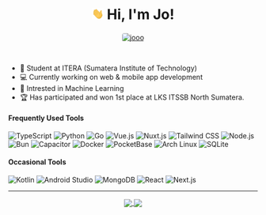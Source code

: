 <h1 align="center"><img src='hi.gif' alt='Hi' width="24"/> Hi, I'm Jo!</h1>

<p align="center">
  <a align="center" href="https://jooo.site" target="_blank">
  <img align="center" style="border-radius:4px" src="https://img.shields.io/badge/jooo.my.id-white.svg?style=flat-square&logoColor=black" alt="jooo">
  </a>
</p>

<br/>

-   📔 Student at ITERA (Sumatera Institute of Technology)
-   💻 Currently working on web & mobile app development
-   🤖 Intrested in Machine Learning
-   🏆 Has participated and won 1st place at LKS ITSSB North Sumatera.

<h4>Frequently Used Tools</h4>
<p>
<img src="https://img.shields.io/badge/Typescript-%233397d6.svg?style=flat-square&logo=typescript&logoColor=white" alt="TypeScript">
<img src="https://img.shields.io/badge/python-%23379fef?style=flat-square&logo=python&logoColor=ffdd54" alt="Python">
<img src="https://img.shields.io/badge/go-%2300ADD8.svg?style=flat-square&logo=go&logoColor=white" alt="Go">
<img src="https://img.shields.io/badge/Vue.js-%234FC08D?style=flat-square&logo=vue.js&logoColor=white" alt="Vue.js">
<img src="https://img.shields.io/badge/Nuxt.js-%2300C58E?style=flat-square&logo=nuxt.js&logoColor=white" alt="Nuxt.js">
<img src="https://img.shields.io/badge/Tailwindcss-%2338B2AC.svg?style=flat-square&logo=tailwind-css&logoColor=white" alt="Tailwind CSS">
<img src="https://img.shields.io/badge/Node.js-%2334A853?style=flat-square&logo=nodedotjs&logoColor=white" alt="Node.js">
<!-- <img src="https://img.shields.io/badge/NPM-%23CB3837?style=flat-square&logo=npm&logoColor=white" alt="NPM"> -->
<img src="https://img.shields.io/badge/Bun-%23000000?style=flat-square&logo=bun&logoColor=white" alt="Bun">
<img src="https://img.shields.io/badge/Capacitor-%230074c1?style=flat-square&logo=capacitor&logoColor=white" alt="Capacitor">
<img src="https://img.shields.io/badge/Docker-%232496ED?style=flat-square&logo=docker&logoColor=white" alt="Docker">
<!-- <img src="https://img.shields.io/badge/Visual%20Studio%20Code-%230078d7.svg?style=flat-square&logo=visual-studio-code&logoColor=white" alt="VSCode"> -->
<img src="https://img.shields.io/badge/PocketBase-%23EAEAEA.svg?style=flat-square&logo=pocketbase&logoColor=black" alt="PocketBase">
<img src="https://img.shields.io/badge/Arch%20Linux-%231793D1?style=flat-square&logo=arch-linux&logoColor=white" alt="Arch Linux">
<img src="https://img.shields.io/badge/SQLite-%23003B57?style=flat-square&logo=sqlite&logoColor=white" alt="SQLite">
</p>

<h4>Occasional Tools</h4>
<p>
<img src="https://img.shields.io/badge/kotlin-%23F6891F.svg?style=flat-square&logo=kotlin&logoColor=white" alt="Kotlin">
<img src="https://img.shields.io/badge/android%20studio-%2334A853?style=flat-square&logo=android%20studio&logoColor=white" alt="Android Studio">
<img src="https://img.shields.io/badge/MongoDB-%2347A248.svg?style=flat-square&logo=mongodb&logoColor=white" alt="MongoDB">
<img src="https://img.shields.io/badge/react-%2361DAFB.svg?style=flat-square&logo=react&logoColor=white" alt="React">
<img src="https://img.shields.io/badge/Next-black?style=flat-square&logo=next.js&logoColor=white" alt="Next.js">
</p>

<hr/>

<p align="center">
    <a href="https://github.com/jo0707/">
      <img width=350 align="center" src="https://github-readme-stats.vercel.app/api?username=jo0707&show_icons=true&theme=tokyonight&rank_icon=github&custom_title=Jo's+Github+Stats" />
    </a>
    <a href="https://github.com/jo0707/">
      <img width=268 align="center" src="https://github-readme-stats.vercel.app/api/top-langs?username=jo0707&show_icons=true&theme=tokyonight&locale=en&layout=compact" />
    </a>
</p>
